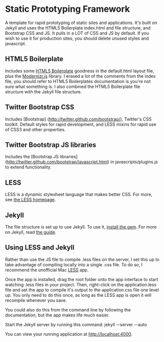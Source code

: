 Static Prototyping Framework
===================

A template for rapid prototyping of static sites and applications. It's built on Jekyll and uses the HTML5 Boilerplate index.html and file structure, and Bootstrap CSS and JS. It pulls in a LOT of CSS and JS by default. If you wish to use it for production sites, you should delete unused styles and javascript.

HTML5 Boilerplate
-----------------
Includes some [HTML5 Boilerplate](http://html5boilerplate.com/) goodness in the default.html layout file, plus the [Modernizr.js](http://www.modernizr.com/) library. I erased a lot of the comments from the index file, you should refer to HTML5 Boilerplates documentation is you're not sure what something is. I also combined the HTML5 Boilerplate file structure with the Jekyll file structure.

Twitter Bootstrap CSS
------
Includes [Bootstrap] (http://twitter.github.com/bootstrap/), Twitter's CSS toolkit. Default styles for rapid development, and LESS mixins for rapid use of CSS3 and other properties.

Twitter Bootstrap JS libraries
------
Includes the [Bootstrap JS libraries] (http://twitter.github.com/bootstrap/javascript.html) in javascripts/plugins.js to extend functionality.

LESS
----
LESS is a dynamic stylesheet language that makes better CSS. For more, see [the LESS homepage](http://lesscss.org/).

Jekyll
------
The file structure is set up to use Jekyll. To use it, [install the gem](https://github.com/mojombo/jekyll/wiki/install).
For more on Jekyll, read [the guide](https://github.com/mojombo/jekyll/wiki/usage).

Using LESS and Jekyll
-------------------------
Rather than use the JS file to compile .less files on the server, I set this up to take advantage of compiling locally into a single .css file. To do so, I recommend the unofficial Mac [LESS](http://incident57.com/less/) app.

Once the app is installed, drag the root folder onto the app interface to start watching .less files in your project. Then, right-click on the application.less file and set the app to compile it's output to the application.css file one level up. You only need to do this once, as long as the LESS app is open it will recompile whenever you save.

You could also do this from the command line by following the documentation, but the app makes life much easier.

Start the Jekyll server by running this command: jekyll --server --auto

You can view your running application at [http://localhost:4000](http://localhost:4000).
